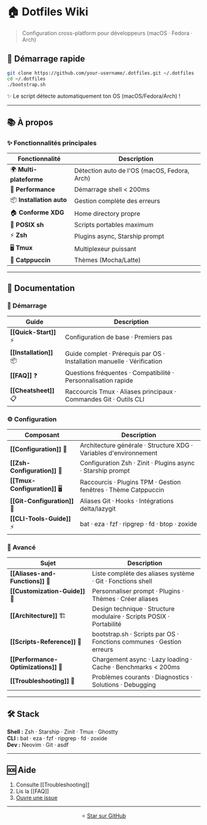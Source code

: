 # 🏠 Dotfiles Wiki

> Configuration cross-platform pour développeurs (macOS · Fedora · Arch)

## 🚀 Démarrage rapide

```bash
git clone https://github.com/your-username/.dotfiles.git ~/.dotfiles
cd ~/.dotfiles
./bootstrap.sh
```

✨ Le script détecte automatiquement ton OS (macOS/Fedora/Arch) !

---

## 📚 À propos

### ✨ Fonctionnalités principales

| Fonctionnalité | Description |
|----------------|-------------|
| 🌍 **Multi-plateforme** | Détection auto de l'OS (macOS, Fedora, Arch) |
| 🚀 **Performance** | Démarrage shell < 200ms |
| 📦 **Installation auto** | Gestion complète des erreurs |
| 🏠 **Conforme XDG** | Home directory propre |
| 🐚 **POSIX sh** | Scripts portables maximum |
| ⚡ **Zsh** | Plugins async, Starship prompt |
| 🖥️ **Tmux** | Multiplexeur puissant |
| 🎨 **Catppuccin** | Thèmes  (Mocha/Latte) |

---

## 📖 Documentation

### 🚀 Démarrage

| Guide | Description |
|-------|-------------|
| **[[Quick-Start]]** ⚡ | Configuration de base · Premiers pas |
| **[[Installation]]** 📦 | Guide complet · Prérequis par OS · Installation manuelle · Vérification |
| **[[FAQ]]** ❓ | Questions fréquentes · Compatibilité · Personnalisation rapide |
| **[[Cheatsheet]]** 📋 | Raccourcis Tmux · Aliases principaux · Commandes Git · Outils CLI |

### ⚙️ Configuration

| Composant | Description |
|-----------|-------------|
| **[[Configuration]]** 📐 | Architecture générale · Structure XDG · Variables d'environnement |
| **[[Zsh-Configuration]]** 🐚 | Configuration Zsh · Zinit · Plugins async · Starship prompt |
| **[[Tmux-Configuration]]** 🖥️ | Raccourcis · Plugins TPM · Gestion fenêtres · Thème Catppuccin |
| **[[Git-Configuration]]** 🌿 | Aliases Git · Hooks · Intégrations delta/lazygit |
| **[[CLI-Tools-Guide]]** ⚡ | bat · eza · fzf · ripgrep · fd · btop · zoxide |

### 🎨 Avancé

| Sujet | Description |
|-------|-------------|
| **[[Aliases-and-Functions]]** 🔧 | Liste complète des aliases système · Git · Fonctions shell |
| **[[Customization-Guide]]** 🎨 | Personnaliser prompt · Plugins · Thèmes · Créer aliases |
| **[[Architecture]]** 🏗️ | Design technique · Structure modulaire · Scripts POSIX · Portabilité |
| **[[Scripts-Reference]]** 📜 | bootstrap.sh · Scripts par OS · Fonctions communes · Gestion erreurs |
| **[[Performance-Optimizations]]** 🚀 | Chargement async · Lazy loading · Cache · Benchmarks < 200ms |
| **[[Troubleshooting]]** 🐛 | Problèmes courants · Diagnostics · Solutions · Debugging |

---

## 🛠️ Stack

**Shell :** Zsh · Starship · Zinit · Tmux · Ghostty  
**CLI :** bat · eza · fzf · ripgrep · fd · zoxide  
**Dev :** Neovim · Git · asdf

---

## 🆘 Aide

1. Consulte [[Troubleshooting]]
2. Lis la [[FAQ]]
3. [Ouvre une issue](https://github.com/your-username/.dotfiles/issues)

---

<div align="center">

⭐ [Star sur GitHub](https://github.com/your-username/.dotfiles)

</div>

